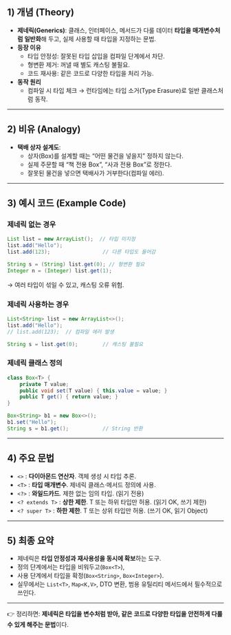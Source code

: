 ## 1) 개념 (Theory)  
- **제네릭(Generics)**: 클래스, 인터페이스, 메서드가 다룰 데이터 **타입을 매개변수처럼 일반화**해 두고, 실제 사용할 때 타입을 지정하는 문법.  
- **등장 이유**  
  - 타입 안정성: 잘못된 타입 삽입을 컴파일 단계에서 차단.  
  - 형변환 제거: 꺼낼 때 별도 캐스팅 불필요.  
  - 코드 재사용: 같은 코드로 다양한 타입을 처리 가능.  
- **동작 원리**  
  - 컴파일 시 타입 체크 → 런타임에는 타입 소거(Type Erasure)로 일반 클래스처럼 동작.  

---

## 2) 비유 (Analogy)  
- **택배 상자 설계도**:  
  - 상자(Box)를 설계할 때는 “어떤 물건을 넣을지” 정하지 않는다.  
  - 실제 주문할 때 “책 전용 Box<String>”, “사과 전용 Box<Apple>”로 정한다.  
  - 잘못된 물건을 넣으면 택배사가 거부한다(컴파일 에러).  

---

## 3) 예시 코드 (Example Code)  

### 제네릭 없는 경우  
```java
List list = new ArrayList();  // 타입 미지정
list.add("Hello");
list.add(123);                 // 다른 타입도 들어감

String s = (String) list.get(0); // 형변환 필요
Integer n = (Integer) list.get(1);
```
→ 여러 타입이 섞일 수 있고, 캐스팅 오류 위험.  

### 제네릭 사용하는 경우  
```java
List<String> list = new ArrayList<>();
list.add("Hello");
// list.add(123);  // 컴파일 에러 발생

String s = list.get(0);        // 캐스팅 불필요
```

### 제네릭 클래스 정의  
```java
class Box<T> {
    private T value;
    public void set(T value) { this.value = value; }
    public T get() { return value; }
}

Box<String> b1 = new Box<>();
b1.set("Hello");
String s = b1.get();           // String 반환
```

---

## 4) 주요 문법  
- `<>` : **다이아몬드 연산자**. 객체 생성 시 타입 추론.  
- `<T>` : **타입 매개변수**. 제네릭 클래스·메서드 정의에 사용.  
- `<?>` : **와일드카드**. 제한 없는 임의 타입. (읽기 전용)  
- `<? extends T>` : **상한 제한**. T 또는 하위 타입만 허용. (읽기 OK, 쓰기 제한)  
- `<? super T>` : **하한 제한**. T 또는 상위 타입만 허용. (쓰기 OK, 읽기 Object)  

---

## 5) 최종 요약  
- 제네릭은 **타입 안정성과 재사용성을 동시에 확보**하는 도구.  
- 정의 단계에서는 타입을 비워두고(`Box<T>`),  
- 사용 단계에서 타입을 확정(`Box<String>`, `Box<Integer>`).  
- 실무에서는 `List<T>`, `Map<K,V>`, DTO 변환, 범용 유틸리티 메서드에서 필수적으로 쓰인다.  

---

👉 정리하면: **제네릭은 타입을 변수처럼 받아, 같은 코드로 다양한 타입을 안전하게 다룰 수 있게 해주는 문법**이다.  
